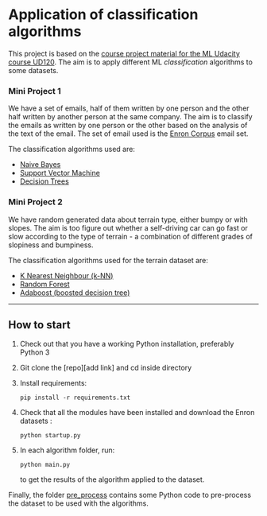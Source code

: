 # Application of classification algorithms
This project is based on the [course project material for the ML Udacity course UD120](https://github.com/udacity/ud120-projects). The aim is to apply different ML _classification_ algorithms to some datasets.

### Mini Project 1
We have a set of emails, half of them written by one person and the other half written by another person at the same company. The aim is to classify the emails as written by one person or the other based on the analysis of the text of the email. The set of email used is the [Enron Corpus](https://en.wikipedia.org/wiki/Enron_Corpus) email set.

The classification algorithms used are:

- [Naive Bayes](Classification%20algorithms/MiniProject1%20-%20text/naive_bayes)
- [Support Vector Machine](Classification\algorithms/MiniProject1\-\text/svm)
- [Decision Trees](Classification\algorithms/MiniProject1\-\text/decision_trees)

### Mini Project 2
We have random generated data about terrain type, either bumpy or with slopes. The aim is too figure out whether a self-driving car can go fast or slow according to the type of terrain - a combination of different grades of slopiness and bumpiness.

The classification algorithms used for the terrain dataset are:
- [K Nearest Neighbour (k-NN)](Classification\algorithms/MiniProject2\-\text/knn)
- [Random Forest](Classification\algorithms/MiniProject2\-\text/random_forest)
- [Adaboost (boosted decision tree)](Classification\algorithms/MiniProject2\-\text/adaboost)

___

## How to start
1. Check out that you have a working Python installation, preferably Python 3
2. Git clone the [repo][add link] and cd inside directory
3. Install requirements: 

    `pip install -r requirements.txt`
4. Check that all the modules have been installed and download the Enron datasets : 
    
    `python startup.py`
5. In each algorithm folder, run: 
    
    `python main.py`
    
    to get the results of the algorithm applied to the dataset.
    
Finally, the folder [pre_process](process) contains some Python code to pre-process the dataset to be used with the algorithms.
